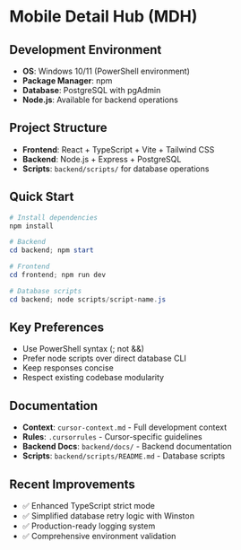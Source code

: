 # Mobile Detail Hub (MDH)

## Development Environment
- **OS**: Windows 10/11 (PowerShell environment)
- **Package Manager**: npm
- **Database**: PostgreSQL with pgAdmin
- **Node.js**: Available for backend operations

## Project Structure
- **Frontend**: React + TypeScript + Vite + Tailwind CSS
- **Backend**: Node.js + Express + PostgreSQL
- **Scripts**: `backend/scripts/` for database operations

## Quick Start
```powershell
# Install dependencies
npm install

# Backend
cd backend; npm start

# Frontend  
cd frontend; npm run dev

# Database scripts
cd backend; node scripts/script-name.js
```

## Key Preferences
- Use PowerShell syntax (; not &&)
- Prefer node scripts over direct database CLI
- Keep responses concise
- Respect existing codebase modularity

## Documentation
- **Context**: `cursor-context.md` - Full development context
- **Rules**: `.cursorrules` - Cursor-specific guidelines
- **Backend Docs**: `backend/docs/` - Backend documentation
- **Scripts**: `backend/scripts/README.md` - Database scripts

## Recent Improvements
- ✅ Enhanced TypeScript strict mode
- ✅ Simplified database retry logic with Winston
- ✅ Production-ready logging system
- ✅ Comprehensive environment validation
